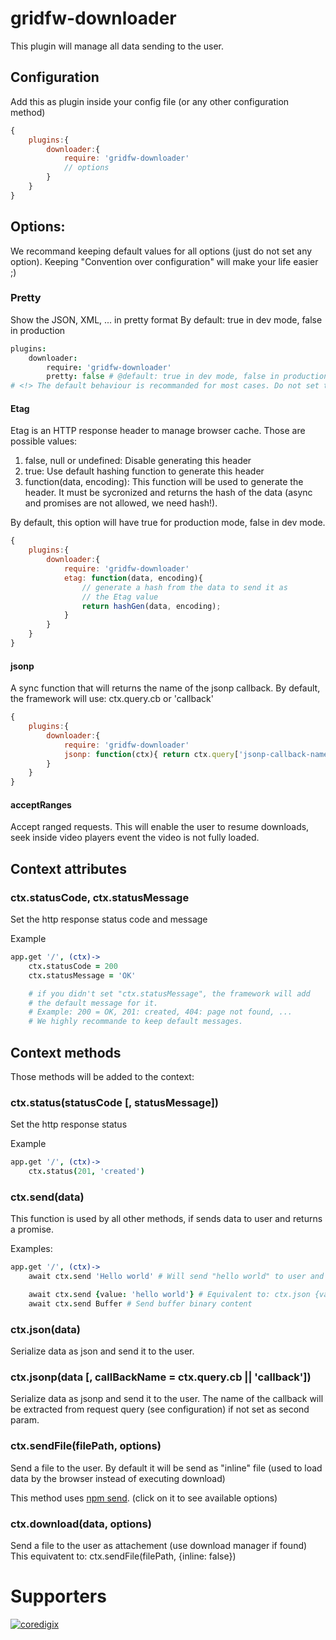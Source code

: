 # gridfw-downloader
This plugin will manage all data sending to the user.


## Configuration
Add this as plugin inside your config file (or any other configuration method)

```javascript
{
	plugins:{
		downloader:{
			require: 'gridfw-downloader'
			// options
		}
	}
}
```

## Options:
We recommand keeping default values for all options (just do not set any option). Keeping "Convention over configuration" will make your life easier ;)

### Pretty
Show the JSON, XML, ... in pretty format
By default: true in dev mode, false in production
```coffeescript
plugins:
	downloader:
		require: 'gridfw-downloader'
		pretty: false # @default: true in dev mode, false in production
# <!> The default behaviour is recommanded for most cases. Do not set this option.
```

#### Etag
Etag is an HTTP response header to manage browser cache.
Those are possible values:
1. false, null or undefined: Disable generating this header
2. true: Use default hashing function to generate this header
3. function(data, encoding): This function will be used to generate the header. It must be sycronized and returns the hash of the data (async and promises are not allowed, we need hash!).

By default, this option will have true for production mode, false in dev mode.

```javascript
{
	plugins:{
		downloader:{
			require: 'gridfw-downloader'
			etag: function(data, encoding){
				// generate a hash from the data to send it as
				// the Etag value
				return hashGen(data, encoding);
			}
		}
	}
}
```

#### jsonp
A sync function that will returns the name of the jsonp callback.
By default, the framework will use: ctx.query.cb or 'callback'

```javascript
{
	plugins:{
		downloader:{
			require: 'gridfw-downloader'
			jsonp: function(ctx){ return ctx.query['jsonp-callback-name'] }
		}
	}
}
```

#### acceptRanges
Accept ranged requests.
This will enable the user to resume downloads, seek inside video players event the video is not fully loaded.


## Context attributes

### ctx.statusCode, ctx.statusMessage
Set the http response status code and message

Example
```coffeescript
app.get '/', (ctx)->
	ctx.statusCode = 200
	ctx.statusMessage = 'OK'

	# if you didn't set "ctx.statusMessage", the framework will add
	# the default message for it.
	# Example: 200 = OK, 201: created, 404: page not found, ...
	# We highly recommande to keep default messages.
```


## Context methods
Those methods will be added to the context:

### <context> ctx.status(statusCode [, statusMessage])
Set the http response status

Example
```coffeescript
app.get '/', (ctx)->
	ctx.status(201, 'created')
```

### <Promise> ctx.send(data)
This function is used by all other methods, if sends data to user and returns a promise.

Examples:

```coffeescript
app.get '/', (ctx)->
	await ctx.send 'Hello world' # Will send "hello world" to user and close the connection

	await ctx.send {value: 'hello world'} # Equivalent to: ctx.json {value: 'hello world'}
	await ctx.send Buffer # Send buffer binary content
```

### <Promise> ctx.json(data)
Serialize data as json and send it to the user.

### <Promise> ctx.jsonp(data [, callBackName = ctx.query.cb || 'callback'])
Serialize data as jsonp and send it to the user.
The name of the callback will be extracted from request query (see configuration) if not set as second param.

### <Promise> ctx.sendFile(filePath, options)
Send a file to the user. By default it will be send as "inline" file (used to load data by the browser instead of executing download)

This method uses [npm send](https://www.npmjs.com/package/send). (click on it to see available options)

### <Promise> ctx.download(data, options)
Send a file to the user as attachement (use download manager if found)
This equivatent to: ctx.sendFile(filePath, {inline: false})


# Supporters
[![coredigix](https://www.coredigix.com/img/logo.png)](https://coredigix.com)